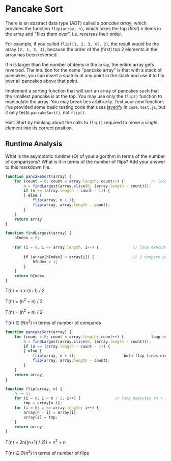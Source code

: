 # Pancake Sort

There is an abstract data type (ADT) called a *pancake array*, which provides
the function `flip(array, n)`, which takes the top (first) $n$ items in the
array and "flips them over", i.e. reverses their order.

For example, if you called `flip([1, 2, 3, 4], 2)`, the result would
be the array  `[2, 1, 3, 4]`, because the order of the (first) top 2
elements in the array has been reversed.

If $n$ is larger than the number of items in the array, the entire array gets
reversed. The intuition for the name "pancake array" is that with a stack of
pancakes, you can insert a spatula at any point in the stack and use it to flip
over all pancakes above that point.

Implement a sorting function that will sort an array of pancakes such that the
smallest pancake is at the top. You may use only the `flip()` function to
manipulate the array. You may break ties arbitrarily. Test your new function;
I've provided some basic testing code that uses
[jsverify](https://jsverify.github.io/) in `code.test.js`, but it only tests
`pancakeSort()`, not `flip()`.

Hint: Start by thinking about the calls to `flip()` required to move a *single*
element into its correct position.

## Runtime Analysis

What is the asymptotic runtime ($\Theta$) of your algorithm in terms of the
number of comparisons? What is it in terms of the number of flips? Add your
answer to this markdown file.
```javascript
function pancakeSort(array) {
    for (count = 0; count < array.length; count++) {			// loop executed n times
        n = findLargest(array.slice(0, (array.length - count)));	
        if (n == (array.length - count - 1)) { 
        } else {
            flip(array, n + 1);
            flip(array, array.length - count);
        }
    }
    return array;
}

function findLargest(array) {
    hIndex = 0;
    																	                                                                 n 
    for (i = 0; i <= array.length; i++) {				// loop executed n - number of times loop in pancakeSort function has executed = ∑ 1 + 2 + 3 + ... + n = n(n-1) / 2
    																	                                                                 1
        if (array[hIndex] < array[i]) {					// 1 compare per execution of the loop
            hIndex = i;
        }
    }
    return hIndex;
}
```

T(n) = n x (n+1) / 2

T(n) = (n<sup>2</sup> + n) / 2

T(n) = (n<sup>2</sup> + n) / 2

T(n) ∈ $\Theta$(n<sup>2</sup>) in terms of number of compares

```javascript
function pancakeSort(array) {
    for (count = 0; count < array.length; count++) {			loop executes n times
        n = findLargest(array.slice(0, (array.length - count)));
        if (n == (array.length - count - 1)) {
        } else {
            flip(array, n + 1);						both flip lines execute every loop unless the next index is already correct, both are worst case executed n times
            flip(array, array.length - count);				
        }
    }
    return array;
}

function flip(array, n) {
    n -= 1;
    for (i = 0; i < n / 2; i++) { 	            // loop executes (n + 1) / 2 times, 1 flip per loop
        tmp = array[n-i]; 
    for (i = 0; i <= array.length; i++) {
        array[n - i] = array[i];
        array[i] = tmp;
    }
    return array;
}
```

T(n) = 2n((n+1) / 2)) = n<sup>2</sup> + n

T(n) ∈ $\Theta$(n<sup>2</sup>) in terms of number of flips
